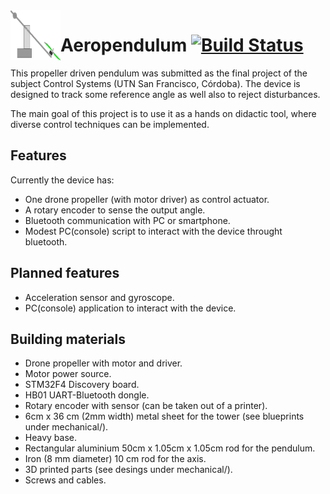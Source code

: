 <img src="https://github.com/MarcoMiretti/aeropendulum/blob/master/docs/essay/figures/aeropendulum_figure.png" alt="drawing" align="left" width="80" height="80"/>

# Aeropendulum [![Build Status](https://travis-ci.org/MarcoMiretti/aeropendulum.svg?branch=master)](https://travis-ci.org/MarcoMiretti/aeropendulum)
This propeller driven pendulum was submitted as the final project of the subject Control Systems (UTN San Francisco, Córdoba). The device is designed to track some reference angle as well also to reject disturbances. 

The main goal of this project is to use it as a hands on didactic tool, where diverse control techniques can be implemented.

## Features
Currently the device has:
* One drone propeller (with motor driver) as control actuator.
* A rotary encoder to sense the output angle.
* Bluetooth communication with PC or smartphone.
* Modest PC(console) script to interact with the device throught bluetooth.

## Planned features
* Acceleration sensor and gyroscope.
* PC(console) application to interact with the device.

## Building materials
* Drone propeller with motor and driver.
* Motor power source.
* STM32F4 Discovery board.
* HB01 UART-Bluetooth dongle.
* Rotary encoder with sensor (can be taken out of a printer).
* 6cm x 36 cm (2mm width) metal sheet for the tower (see blueprints under mechanical/).
* Heavy base.
* Rectangular aluminium 50cm x 1.05cm x 1.05cm rod for the pendulum.
* Iron (8 mm diameter) 10 cm rod for the axis.
* 3D printed parts (see desings under mechanical/).
* Screws and cables.

